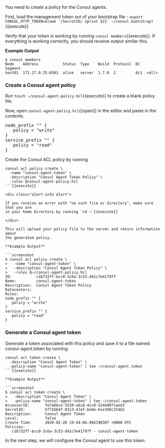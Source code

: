 <style type="text/css">
.alert { position: relative; padding: .75rem 1.25rem; margin-bottom: 1rem; border: 1px solid transparent; border-radius: .25rem; }
.alert-info { color: #0c5460; background-color: #d1ecf1; border-color: #bee5eb; }
.lang-screenshot { -webkit-touch-callout: none; -webkit-user-select: none; -khtml-user-select: none; -moz-user-select: none; -ms-user-select: none; user-select: none; }
</style>

You need to create a policy for the Consul agents.

First, load the management token out of your bootstrap file -
`export CONSUL_HTTP_TOKEN=$(awk '/SecretID/ {print $2}' ~/consul.bootstrap)`{{execute}}

Verify that your token is working by running `consul members`{{execute}}. If everything
is working correctly, you should receive output similar this.

**Example Output**

```screenshot
$ consul members
Node    Address           Status  Type    Build  Protocol  DC   Segment
host01  172.17.0.25:8301  alive   server  1.7.0  2         dc1  <all>
```

### Create a Consul agent policy

Run `touch ~/consul-agent-policy.hcl`{{execute}} to create a blank policy file.

Now, open `consul-agent-policy.hcl`{{open}} in the editor and paste in the contents.

<pre class="file" data-filename="consul-agent-policy.hcl" data-target="replace">
node_prefix "" {
   policy = "write"
}
service_prefix "" {
   policy = "read"
}
</pre>

Create the Consul ACL policy by running

```
consul acl policy create \
  -name "consul-agent-token" \
  -description "Consul Agent Token Policy" \
  -rules @consul-agent-policy.hcl
```{{execute}}

<div class="alert-info alert">

If you receive an error with "no such file or directory", make sure that you are
in your home directory by running `cd ~`{{execute}}

</div>

This will upload your policy file to the server and return information about
the generated policy.

**Example Output**

```screenshot
$ consul acl policy create \
>   -name "consul-agent-token" \
>   -description "Consul Agent Token Policy" \
>   -rules @~/consul-agent-policy.hcl
ID:           c1b732ff-bcc0-3c6a-3c53-d41c7e41797f
Name:         consul-agent-token
Description:  Consul Agent Token Policy
Datacenters:
Rules:
node_prefix "" {
   policy = "write"
}
service_prefix "" {
   policy = "read"
}
```

### Generate a Consul agent token

Generate a token associated with this policy and save it to a file named
consul-agent.token by running

```
consul acl token create \
  -description "Consul Agent Token" \
  -policy-name "consul-agent-token" | tee ~/consul-agent.token
```{{execute}}

**Example Output**

```screenshot
$ consul acl token create \
>   -description "Consul Agent Token" \
>   -policy-name "consul-agent-token" | tee ~/consul-agent.token
AccessorID:       fe7a6bce-5520-a6c6-4cc8-524e9071aed3
SecretID:         5f71b64f-0313-47ef-bebb-6ce398c254b2
Description:      Consul Agent Token
Local:            false
Create Time:      2020-02-20 19:44:06.984198307 +0000 UTC
Policies:
   c1b732ff-bcc0-3c6a-3c53-d41c7e41797f - consul-agent-token
```

In the next step, we will configure the Consul agent to use this token.
